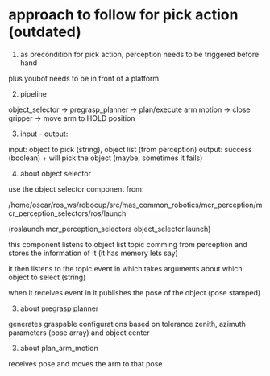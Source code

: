approach to follow for pick action (outdated)
==================================

1. as precondition for pick action, perception needs to be triggered before hand

plus youbot needs to be in front of a platform

2. pipeline

object_selector -> pregrasp_planner -> plan/execute arm motion -> close gripper -> move arm to HOLD position

3. input - output:

input: object to pick (string), object list (from perception)
output: success (boolean) + will pick the object (maybe, sometimes it fails)

4. about object selector

use the object selector component from:

/home/oscar/ros_ws/robocup/src/mas_common_robotics/mcr_perception/mcr_perception_selectors/ros/launch

(roslaunch mcr_perception_selectors object_selector.launch)

this component listens to object list topic comming from perception and stores the information of it (it has memory lets say)

it then listens to the topic event in which takes arguments about which object to select (string)

when it receives event in it publishes the pose of the object (pose stamped)

3. about pregrasp planner

generates graspable configurations based on tolerance zenith, azimuth parameters (pose array) and object center

3. about plan_arm_motion

receives pose and moves the arm to that pose
